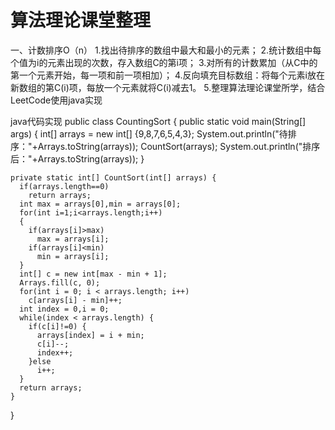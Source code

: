 # 算法理论课堂整理
一、计数排序O（n）
  1.找出待排序的数组中最大和最小的元素；
  2.统计数组中每个值为i的元素出现的次数，存入数组C的第i项；
  3.对所有的计数累加（从C中的第一个元素开始，每一项和前一项相加）；
  4.反向填充目标数组：将每个元素i放在新数组的第C(i)项，每放一个元素就将C(i)减去1。
  5.整理算法理论课堂所学，结合LeetCode使用java实现
  
  java代码实现
  public class CountingSort {
    public static void main(String[] args) {
      int[] arrays = new int[] {9,8,7,6,5,4,3};
      System.out.println("待排序："+Arrays.toString(arrays));
      CountSort(arrays);
      System.out.println("排序后："+Arrays.toString(arrays));
    }

    private static int[] CountSort(int[] arrays) {
      if(arrays.length==0)
        return arrays;
      int max = arrays[0],min = arrays[0];
      for(int i=1;i<arrays.length;i++)
      {
        if(arrays[i]>max)
          max = arrays[i];
        if(arrays[i]<min)
          min = arrays[i];
      }
      int[] c = new int[max - min + 1]; 
      Arrays.fill(c, 0);	
      for(int i = 0; i < arrays.length; i++)
        c[arrays[i] - min]++;
      int index = 0,i = 0;
      while(index < arrays.length) {
        if(c[i]!=0) {
          arrays[index] = i + min;
          c[i]--;
          index++;
        }else
          i++;
      }
      return arrays;
    }	
 }

